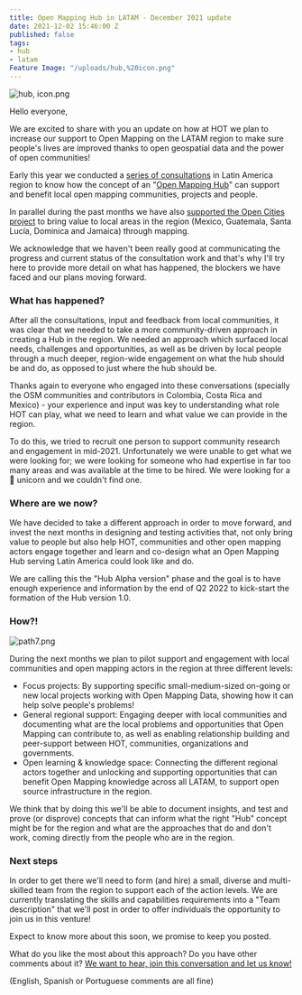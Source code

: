 ```yaml
---
title: Open Mapping Hub in LATAM - December 2021 update
date: 2021-12-02 15:46:00 Z
published: false
tags:
- hub
- latam
Feature Image: "/uploads/hub,%20icon.png"
---
```


![hub, icon.png](/uploads/hub,%20icon.png)

Hello everyone,  

We are excited to share with you an update on how at HOT we plan to increase our support to Open Mapping on the LATAM region to make sure people's lives are improved thanks to open geospatial data and the power of open communities!  

Early this year we conducted a [series of consultations](https://www.hotosm.org/updates/ayuda-a-impulsar-openstreetmap-en-latinoamerica/) in Latin America region to know how the concept of an "[Open Mapping Hub](https://www.openstreetmap.org/user/RebeccaF/diary/396229)" can support and benefit local open mapping communities, projects and people.  

In parallel during the past months we have also [supported the Open Cities project](https://www.hotosm.org/updates/como-mejorar-la-preparacion-y-la-capacidad-de-respuesta-de-las-comunidades-ante-los-desastres-en-america-latina-y-el-caribe-con-datos-geoespaciales-creados-de-manera-participativa/) to bring value to local areas in the region (Mexico, Guatemala, Santa Lucía, Dominica and Jamaica) through mapping.  

We acknowledge that we haven't been really good at communicating the progress and current status of the consultation work and that's why I'll try here to provide more detail on what has happened, the blockers we have faced and our plans moving forward.

### What has happened?  

After all the consultations, input and feedback from local communities, it was clear that we needed to take a more community-driven approach in creating a Hub in the region. We needed an approach which surfaced local needs, challenges and opportunities, as well as be driven by local people through a much deeper, region-wide engagement on what the hub should be and do, as opposed to just where the hub should be.  

Thanks again to everyone who engaged into these conversations (specially the OSM communities and contributors in Colombia, Costa Rica and Mexico) - your experience and input was key to understanding what role HOT can play, what we need to learn and what value we can provide in the region.  

To do this, we tried to recruit one person to support community research and engagement in mid-2021\. Unfortunately we were unable to get what we were looking for; we were looking for someone who had expertise in far too many areas and was available at the time to be hired. We were looking for a 🦄 unicorn and we couldn't find one.

### Where are we now?

We have decided to take a different approach in order to move forward, and invest the next months in designing and testing activities that, not only bring value to people but also help HOT, communities and other open mapping actors engage together and learn and co-design what an Open Mapping Hub serving Latin America could look like and do.   

We are calling this the "Hub Alpha version" phase and the goal is to have enough experience and information by the end of Q2 2022 to kick-start the formation of the Hub version 1.0\.

### How?!

![path7.png](/uploads/path7.png) 

During the next months we plan to pilot support and engagement with local communities and open mapping actors in the region at three different levels:  

* Focus projects: By supporting specific small-medium-sized on-going or new local projects working with Open Mapping Data, showing how it can help solve people's problems!
* General regional support: Engaging deeper with local communities and documenting what are the local problems and opportunities that Open Mapping can contribute to, as well as enabling relationship building and peer-support between HOT, communities, organizations and governments.
* Open learning & knowledge space: Connecting the different regional actors together and unlocking and supporting opportunities that can benefit Open Mapping knowledge across all LATAM, to support open source infrastructure in the region.  

We think that by doing this we'll be able to document insights, and test and prove (or disprove) concepts that can inform what the right "Hub" concept might be for the region and what are the approaches that do and don't work, coming directly from the people who are in the region.

### Next steps

In order to get there we'll need to form (and hire) a small, diverse and multi-skilled team from the region to support each of the action levels. We are currently translating the skills and capabilities requirements into a "Team description" that we'll post in order to offer individuals the opportunity to join us in this venture!  

Expect to know more about this soon, we promise to keep you posted.   

What do you like the most about this approach? Do you have other comments about it? [We want to hear, join this conversation and let us know!](https://loomio.hotosm.org/d/Zg6DxHzE/open-mapping-hub-latam-dec-2021)  

(English, Spanish or Portuguese comments are all fine)